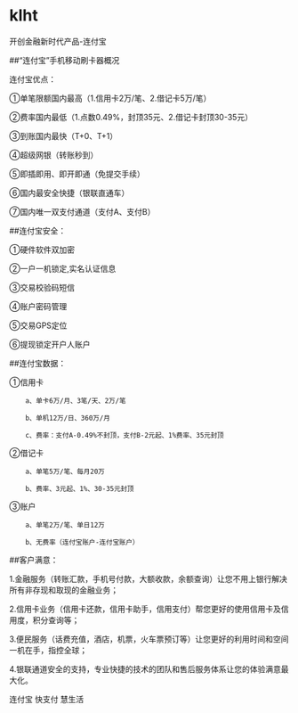 klht
====

开创金融新时代产品-连付宝



##“连付宝”手机移动刷卡器概况

连付宝优点：

①单笔限额国内最高（1.信用卡2万/笔、2.借记卡5万/笔）        

②费率国内最低（1.点数0.49%，封顶35元、2.借记卡封顶30-35元）  

③到账国内最快（T+0、T+1）   

④超级网银（转账秒到）

⑤即插即用、即开即通（免提交手续） 

⑥国内最安全快捷（银联直通车）       

⑦国内唯一双支付通道（支付A、支付B）

 

##连付宝安全：

①硬件软件双加密 

②一户一机锁定,实名认证信息 

③交易校验码短信 

④账户密码管理  

⑤交易GPS定位  

⑥提现锁定开户人账户

 

##连付宝数据：

①信用卡

        a、单卡6万/月、3笔/天、2万/笔

        b、单机12万/日、360万/月

        c、费率：支付A-0.49%不封顶，支付B-2元起、1%费率、35元封顶

②借记卡

        a、单笔5万/笔、每月20万

        b、费率、3元起、1%、30-35元封顶

③账户

        a、单笔2万/笔、单日12万

        b、无费率（连付宝账户-连付宝账户）

 

##客户满意：

1.金融服务（转账汇款，手机号付款，大额收款，余额查询）让您不用上银行解决所有非存现和取现的金融业务；

2.信用卡业务（信用卡还款，信用卡助手，信用支付）帮您更好的使用信用卡及信用度，积分查询等；

3.便民服务（话费充值，酒店，机票，火车票预订等）让您更好的利用时间和空间一机在手，指控全球；

4.银联通道安全的支持，专业快捷的技术的团队和售后服务体系让您的体验满意最大化。

 

连付宝  快支付  慧生活
